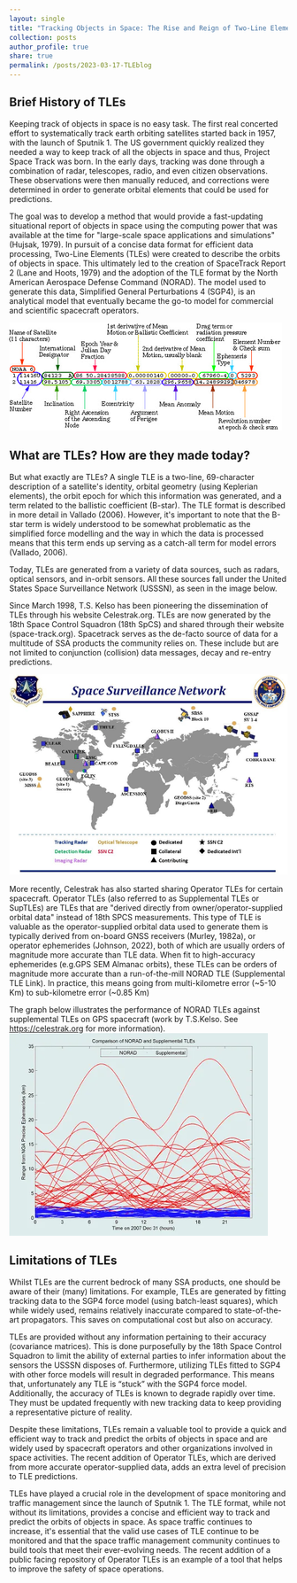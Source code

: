 ```yaml
---
layout: single
title: "Tracking Objects in Space: The Rise and Reign of Two-Line Elements"
collection: posts 
author_profile: true
share: true
permalink: /posts/2023-03-17-TLEblog
---
```


## Brief History of TLEs
Keeping track of objects in space is no easy task. The first real concerted effort to systematically track earth orbiting satellites started back in 1957, with the launch of Sputnik 1. The US government quickly realized they needed a way to keep track of all the objects in space and thus, Project Space Track was born. In the early days, tracking was done through a combination of radar, telescopes, radio, and even citizen observations. These observations were then manually reduced, and corrections were determined in order to generate orbital elements that could be used for predictions.

The goal was to develop a method that would provide a fast-updating situational report of objects in space using the computing power that was available at the time for "large-scale space applications and simulations" (Hujsak, 1979). In pursuit of a concise data format for efficient data processing, Two-Line Elements (TLEs) were created to describe the orbits of objects in space. This ultimately led to the creation of SpaceTrack Report 2 (Lane and Hoots, 1979) and the adoption of the TLE format by the North American Aerospace Defense Command (NORAD). The model used to generate this data, Simplified General Perturbations 4 (SGP4), is an analytical model that eventually became the go-to model for commercial and scientific spacecraft operators.

![Breakdown of the TLE Data Format](/images/tle_diag.png "Breakdown of the TLE Data Format")

## What are TLEs? How are they made today?

But what exactly are TLEs? A single TLE is a two-line, 69-character description of a satellite's identity, orbital geometry (using Keplerian elements), the orbit epoch for which this information was generated, and a term related to the ballistic coefficient (B-star). The TLE format is described in more detail in Vallado (2006). However, it's important to note that the B-star term is widely understood to be somewhat problematic as the simplified force modelling and the way in which the data is processed means that this term ends up serving as a catch-all term for model errors (Vallado, 2006).

Today, TLEs are generated from a variety of data sources, such as radars, optical sensors, and in-orbit sensors. All these sources fall under the United States Space Surveillance Network (USSSN), as seen in the image below.

Since March 1998, T.S. Kelso has been pioneering the dissemination of TLEs through his website Celestrak.org. TLEs are now generated by the 18th Space Control Squadron (18th SpCS) and shared through their website (space-track.org). Spacetrack serves as the de-facto source of data for a multitude of SSA products the community relies on. These include but are not limited to conjunction (collision) data messages, decay and re-entry predictions.

![USSSN as of 2018](/images/Space_Surveillance_Network.png "USSSN as of 2018")

More recently, Celestrak has also started sharing Operator TLEs for certain spacecraft. Operator TLEs (also referred to as Supplemental TLEs or SupTLEs) are TLEs that are "derived directly from owner/operator-supplied orbital data" instead of 18th SPCS measurements. This type of TLE is valuable as the operator-supplied orbital data used to generate them is typically derived from on-board GNSS receivers (Murley, 1982a), or operator ephemerides (Johnson, 2022), both of which are usually orders of magnitude more accurate than TLE data. When fit to high-accuracy ephemerides (e.g.GPS SEM Almanac orbits), these TLEs can be orders of magnitude more accurate than a run-of-the-mill NORAD TLE (Supplemental TLE Link). In practice, this means going from multi-kilometre error (~5-10 Km) to sub-kilometre error (~0.85 Km)

The graph below illustrates the performance of NORAD TLEs against supplemental TLEs on GPS spacecraft (work by T.S.Kelso. See https://celestrak.org for more information).
![Comparison of the performance of NORAD TLEs against supplemental TLEs on GPS spacecraft as illustrated by T.S.Kelso](/images/NORADvSupKELSO.png "Comparison of the performance of NORAD TLEs against supplemental TLEs on GPS spacecraft as illustrated by T.S.Kelso's work")

## Limitations of TLEs 
Whilst TLEs are the current bedrock of many SSA products, one should be aware of their (many) limitations. For example, TLEs are generated by fitting tracking data to the SGP4 force model (using batch-least squares), which while widely used, remains relatively inaccurate compared to state-of-the-art propagators. This saves on computational cost but also on accuracy. 

TLEs are provided without any information pertaining to their accuracy (covariance matrices). This is done purposefully by the 18th Space Control Squadron to limit the ability of external parties to infer information about the sensors the USSSN disposes of. Furthermore, utilizing TLEs fitted to SGP4 with other force models will result in degraded performance. This means that, unfortunately any TLE is “stuck” with the SGP4 force model. Additionally, the accuracy of TLEs is known to degrade rapidly over time. They must be updated frequently with new tracking data to keep providing a representative picture of reality.

Despite these limitations, TLEs remain a valuable tool to provide a quick and efficient way to track and predict the orbits of objects in space and are widely used by spacecraft operators and other organizations involved in space activities. The recent addition of Operator TLEs, which are derived from more accurate operator-supplied data, adds an extra level of precision to TLE predictions.

TLEs have played a crucial role in the development of space monitoring and traffic management since the launch of Sputnik 1. The TLE format, while not without its limitations, provides a concise and efficient way to track and predict the orbits of objects in space. As space traffic continues to increase, it's essential that the valid use cases of TLE continue to be monitored and that the space traffic management community continues to build tools that meet their ever-evolving needs. The recent addition of a public facing repository of Operator TLEs is an example of a tool that helps to improve the safety of space operations.